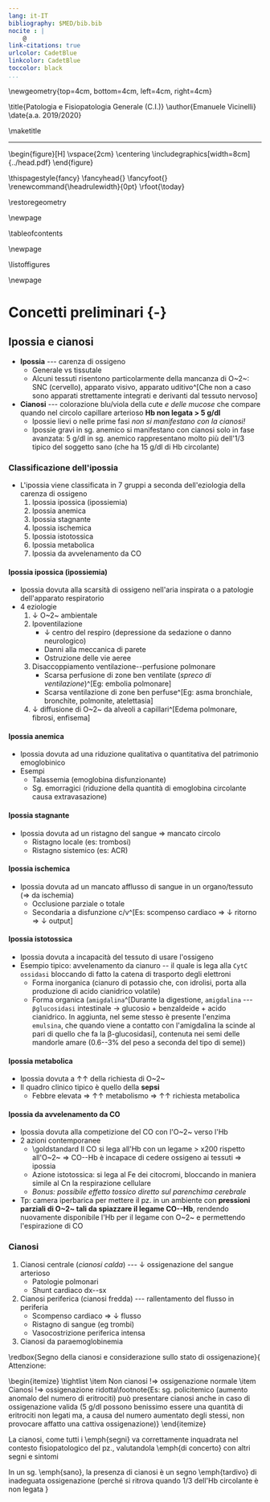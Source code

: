 ```yaml
---
lang: it-IT
bibliography: $MED/bib.bib
nocite : |
    @
link-citations: true
urlcolor: CadetBlue
linkcolor: CadetBlue
toccolor: black
...
```


<!-- Nuova geometria per avere la copertina centrata -->
\newgeometry{top=4cm, bottom=4cm, left=4cm, right=4cm}

\title{Patologia e Fisiopatologia Generale (C.I.)}
\author{Emanuele Vicinelli}
\date{a.a. 2019/2020}

\maketitle

* * * *

\begin{figure}[H]
\vspace{2cm}
\centering
\includegraphics[width=8cm]{../head.pdf}
\end{figure}


<!-- Data in cui il pdf è stato compilato-->
\thispagestyle{fancy}
\fancyhead{}
\fancyfoot{}
\renewcommand{\headrulewidth}{0pt}
\rfoot{\today}

\restoregeometry

\newpage

\tableofcontents

\newpage

\listoffigures

\newpage

# Concetti preliminari {-}

## Ipossia e cianosi
- __Ipossia__ --- carenza di ossigeno
    - Generale vs tissutale
    - Alcuni tessuti risentono particolarmente della mancanza di O~2~: SNC (cervello), apparato visivo, apparato uditivo^[Che non a caso sono apparati strettamente integrati e derivanti dal tessuto nervoso]
- __Cianosi__ --- colorazione blu/viola della cute _e delle mucose_ che compare quando nel circolo capillare arterioso __Hb non legata > 5 g/dl__
    - Ipossie lievi o nelle prime fasi _non si manifestano con la cianosi!_
    - Ipossie gravi in sg. anemico si manifestano con cianosi solo in fase avanzata: 5 g/dl in sg. anemico rappresentano molto più dell'1/3 tipico del soggetto sano (che ha 15 g/dl di Hb circolante)

### Classificazione dell'ipossia
- L'ipossia viene classificata in 7 gruppi a seconda dell'eziologia della carenza di ossigeno
    1. Ipossia ipossica (ipossiemia)
    2. Ipossia anemica
    3. Ipossia stagnante
    4. Ipossia ischemica
    5. Ipossia istotossica
    6. Ipossia metabolica
    7. Ipossia da avvelenamento da CO

#### Ipossia ipossica (ipossiemia)
- Ipossia dovuta alla scarsità di ossigeno nell'aria inspirata o a patologie dell'apparato respiratorio
- 4 eziologie
    1. ↓ O~2~ ambientale
    2. Ipoventilazione
        - ↓ centro del respiro (depressione da sedazione o danno neurologico)
        - Danni alla meccanica di parete
        - Ostruzione delle vie aeree
    3. Disaccoppiamento ventilazione--perfusione polmonare
        - Scarsa perfusione di zone ben ventilate (_spreco di ventilazione_)^[Eg: embolia polmonare]
        - Scarsa ventilazione di zone ben perfuse^[Eg: asma bronchiale, bronchite, polmonite, atelettasia]
    4. ↓ diffusione di O~2~ da alveoli a capillari^[Edema polmonare, fibrosi, enfisema]

#### Ipossia anemica
- Ipossia dovuta ad una riduzione qualitativa o quantitativa del patrimonio emoglobinico
- Esempi
    - Talassemia (emoglobina disfunzionante)
    - Sg. emorragici (riduzione della quantità di emoglobina circolante causa extravasazione)

#### Ipossia stagnante
- Ipossia dovuta ad un ristagno del sangue ⇒ mancato circolo
    - Ristagno locale (es: trombosi)
    - Ristagno sistemico (es: ACR)

#### Ipossia ischemica
- Ipossia dovuta ad un mancato afflusso di sangue in un organo/tessuto (⇒ da ischemia)
    - Occlusione parziale o totale
    - Secondaria a disfunzione c/v^[Es: scompenso cardiaco ⇒ ↓ ritorno ⇒ ↓ output]

#### Ipossia istotossica
- Ipossia dovuta a incapacità del tessuto di usare l'ossigeno
- Esempio tipico: avvelenamento da cianuro -- il quale is lega alla `CytC ossidasi` bloccando di fatto la catena di trasporto degli elettroni
    - Forma inorganica (cianuro di potassio che, con idrolisi, porta alla produzione di acido cianidrico volatile)
    - Forma organica (`amigdalina`^[Durante la digestione, `amigdalina` --- `βglucosidasi` intestinale → glucosio + benzaldeide + acido cianidrico. In aggiunta, nel seme stesso è presente l'enzima `emulsina`, che quando viene a contatto con l'amigdalina la scinde al pari di quello che fa la β-glucosidasi], contenuta nei semi delle mandorle amare (0.6--3% del peso a seconda del tipo di seme))

#### Ipossia metabolica
- Ipossia dovuta a ↑↑ della richiesta di O~2~
- Il quadro clinico tipico è quello della __sepsi__
    - Febbre elevata ⇒ ↑↑ metabolismo ⇒ ↑↑ richiesta metabolica

#### Ipossia da avvelenamento da CO
- Ipossia dovuta alla competizione del CO con l'O~2~ verso l'Hb
- 2 azioni contemporanee
    - \goldstandard Il CO si lega all'Hb con un legame > x200 rispetto all'O~2~ ⇒ CO--Hb è incapace di cedere ossigeno ai tessuti ⇒ ipossia
    - Azione istotossica: si lega al Fe dei citocromi, bloccando in maniera simile al Cn la respirazione cellulare
    - _Bonus: _possibile_ effetto tossico diretto sul parenchima cerebrale_
- Tp: camera iperbarica per mettere il pz. in un ambiente con __pressioni parziali di O~2~ tali da spiazzare il legame CO--Hb__, rendendo nuovamente disponibile l'Hb per il legame con O~2~ e permettendo l'espirazione di CO

### Cianosi
1. Cianosi centrale (_cianosi calda_) --- ↓ ossigenazione del sangue arterioso
    - Patologie polmonari
    - Shunt cardiaco dx--sx
2. Cianosi periferica (cianosi fredda) --- rallentamento del flusso in periferia
    - Scompenso cardiaco ⇒ ↓ flusso
    - Ristagno di sangue (eg trombi)
    - Vasocostrizione periferica intensa
3. Cianosi da paraemoglobinemia

\redbox{Segno della cianosi e considerazione sullo stato di ossigenazione}{
Attenzione:

\begin{itemize}
\tightlist
\item
  Non cianosi !⇒ ossigenazione normale
\item
  Cianosi !⇒ ossigenazione
  ridotta\footnote{Es: sg. policitemico (aumento anomalo del numero di eritrociti) può presentare cianosi anche in caso di ossigenazione valida (5 g/dl possono benissimo essere una quantità di eritrociti non legati ma, a causa del numero aumentato degli stessi, non provocare affatto una cattiva ossigenazione)}
\end{itemize}

La cianosi, come tutti i \emph{segni} va correttamente inquadrata nel
contesto fisiopatologico del pz., valutandola \emph{di concerto} con
altri segni e sintomi

In un sg. \emph{sano}, la presenza di cianosi è un segno \emph{tardivo}
di inadeguata ossigenazione (perché si ritrova quando 1/3 dell'Hb
circolante è non legata
}
